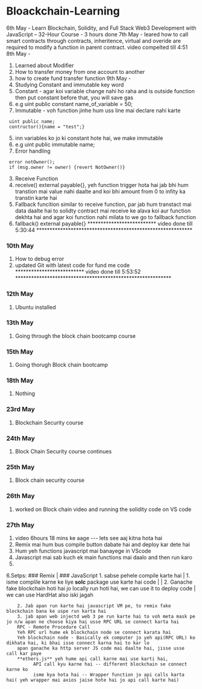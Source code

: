 # Bloackchain-Learning
6th May - Learn Blockchain, Solidity, and Full Stack Web3 Development with JavaScript – 32-Hour Course - 3 hours done
7th May - leared how to call smart contracts through contracts, inheritence, virtual and overide are required to modify a function in parent contract. video compelted till 4:51
8th May - 
1. Learned about Modifier 
2. How to transfer money from one account to another
3. how to create fund transfer function
9th May - 
1. Studying Constant and immutable key word
  1. Constant - agar koi variable change nahi ho raha and is outside function then put constant before that, you will save gas
  2. e.g uint public constant name_of_variable = 50;
  1. Immutable - voh function jinhe hum uss line mai declare nahi karte 
  ``` solidity
   uint public name;
   contructor(){name = "test";}
   ```
  
  5. inn variables ko jo ki constant hote hai, we make immutable
  6. e.g uint public immutable name;
2. Error handling 

  ``` solidity
   error notOwner();
   if (msg.owner != owner) {revert NotOwner()}
  ```
3. Receive Function
  1. receive() external payable{}, yeh function trigger hota hai jab bhi hum transtion mai value nahi daalte and koi bhi amount from 0 to infity ka transtin karte hai
4. Fallback funcition similar to receive function, par jab hum transtact mai data daalte hai to solidty contract mai receive ke alava koi aur function dekhta hai and agar koi function nahi milata to we go to fallback function
  1. fallback() external payable{} 
 ************************** video done till 5:30:44 ***********************************************************
 
 ### 10th May
 1. How to debug error
 2. updated Git with latest code for fund me code
 ************************** video done till 5:53:52 ***********************************************************

### 12th May
1. Ubuntu installed 

### 13th May
1. Going through the block chain bootcamp course

### 15th May
1. Going thorugh Block chain bootcamp

### 18th May
1. Nothing
### 23rd May
1. Blockchain Security course
### 24th May
1. Block Chain Security course continues
### 25th May
1. Block chain security course
### 26th May
1. worked on Block chain video and running the solidity code on VS code
### 27th May
1. video 6hours 18 mins ke aage --- lets see aaj kitna hota hai
2. Remix mai hum bus compile button dabate hai and deploy kar dete hai 
3. Hum yeh functions javascript mai banayege in VScode
4. Javascript mai sab kuch ek main functions mai daalo and then run karo
5. 
6.Setps: 
                  ### Remix                        |                  ### JavaScript
            1. sabse pehele compile karte hai     |    1. isme complile karne ke liye **solc** package use karte hai
                code                              |
                                                  |    2. Ganache fake blockchain hoti hai jo locally run hoti hai, we can use it to deploy code
                                                  |        we can use HardHat also iski jagah
    
    
        2. Jab apan run karte hai javascript VM pe, to remix fake blockchain bana ke uspe run karta hai
        3. jab apan web injectd web 3 pe run karte hai to voh meta mask pe jo n/w apan ne choose kiya hai usse RPC URL se connect karta hai
        RPC - Remote Procedure Call
        Yeh RPC url hume ek blockchain node se connect karata hai
        Yeh blockchain node - Basically ek computer jo yeh api(RPC URL) ko dikhata hai, ki bhai isse connect karna hai to kar lo
        apan ganache ka http server JS code mai daalte hai, jisse usse call kar paye 
        **ethers.js** yeh hume api call karne mai use karti hai, 
              API call kyu karne hai -- different blockchain se connect karne ko
              isme kya hota hai -- Wrapper function jo api calls karta hai( yeh wrapper mai axios jaise hote hai jo api call karte hai)
              
        
